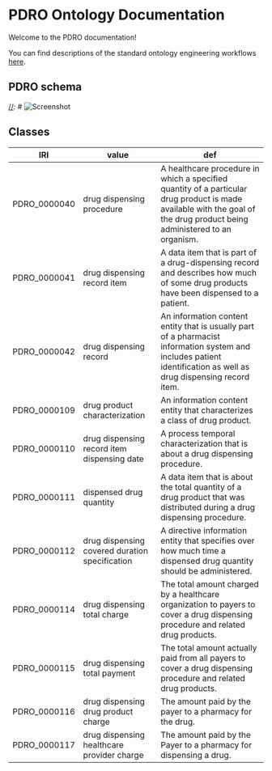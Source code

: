 # PDRO Ontology Documentation

[//]: # "This file is meant to be edited by the ontology maintainer."

Welcome to the PDRO documentation!

You can find descriptions of the standard ontology engineering workflows [here](odk-workflows/index.md).

## PDRO schema

[//]: # ![Screenshot](img/HEPRO.png)

## Classes

|IRI         |value                                         |def                                                                                                                                                                     |
|------------|----------------------------------------------|------------------------------------------------------------------------------------------------------------------------------------------------------------------------|
|PDRO_0000040|drug dispensing procedure                     |A healthcare procedure in which a specified quantity of a particular drug product is made available with the goal of the drug product being administered to an organism.|
|PDRO_0000041|drug dispensing record item                   |A data item that is part of a drug-dispensing record and describes how much of some drug products have been dispensed to a patient.                                     |
|PDRO_0000042|drug dispensing record                        |An information content entity that is usually part of a pharmacist information system and includes patient identification as well as drug dispensing record item.       |
|PDRO_0000109|drug product characterization                 |An information content entity that characterizes a class of drug product.                                                                                               |
|PDRO_0000110|drug dispensing record item dispensing date   |A process temporal characterization that is about a drug dispensing procedure.                                                                                          |
|PDRO_0000111|dispensed drug quantity                       |A data item that is about the total quantity of a drug product that was distributed during a drug dispensing procedure.                                                 |
|PDRO_0000112|drug dispensing covered duration specification|A directive information entity that specifies over how much time a dispensed drug quantity should be administered.                                                      |
|PDRO_0000114|drug dispensing total charge                  |The total amount charged by a healthcare organization to payers to cover a drug dispensing procedure and related drug products.                                         |
|PDRO_0000115|drug dispensing total payment                 |The total amount actually paid from all payers to cover a drug dispensing procedure and related drug products.                                                          |
|PDRO_0000116|drug dispensing drug product charge           |The amount paid by the payer to a pharmacy for the drug.                                                                                                                |
|PDRO_0000117|drug dispensing healthcare provider charge    |The amount paid by the Payer to a pharmacy for dispensing a drug.                                                                                                       |
